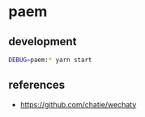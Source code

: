 # paem

<!-- [![Build Status][build-badge]][build-status] -->

## development

```bash
DEBUG=paem:* yarn start
```

## references

- <https://github.com/chatie/wechaty>
